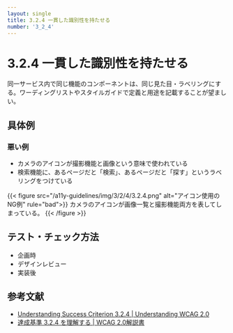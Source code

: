 ```yaml
---
layout: single
title: 3.2.4 一貫した識別性を持たせる
number: '3_2_4'
---
```


# 3.2.4 一貫した識別性を持たせる

同一サービス内で同じ機能のコンポーネントは、同じ見た目・ラベリングにする。ワーディングリストやスタイルガイドで定義と用途を記載することが望ましい。

## 具体例

### 悪い例

- カメラのアイコンが撮影機能と画像という意味で使われている
- 検索機能に、あるページだと「検索」、あるページだと「探す」というラベリングをつけている

{{< figure
  src="/a11y-guidelines/img/3/2/4/3.2.4.png"
  alt="アイコン使用のNG例"
  rule="bad">}}
  カメラのアイコンが画像一覧と撮影機能両方を表してしまっている。
{{< /figure >}}

## テスト・チェック方法

- 企画時
- デザインレビュー
- 実装後

## 参考文献

- [Understanding Success Criterion 3.2.4 | Understanding WCAG 2.0](https://www.w3.org/TR/UNDERSTANDING-WCAG20/consistent-behavior-consistent-functionality.html)
- [達成基準 3.2.4 を理解する | WCAG 2.0解説書](https://waic.jp/docs/UNDERSTANDING-WCAG20/consistent-behavior-consistent-functionality.html)
